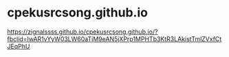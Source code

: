 # cpekusrcsong.github.io

https://zignalssss.github.io/cpekusrcsong.github.io/?fbclid=IwAR1vYyW03LW60aTjM9eAN5jXPrp1MPHTb3KtR3LAkistTmlZVxfCtJEqPhU
